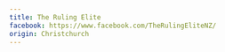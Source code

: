 ```yaml
---
title: The Ruling Elite
facebook: https://www.facebook.com/TheRulingEliteNZ/
origin: Christchurch
---
```

